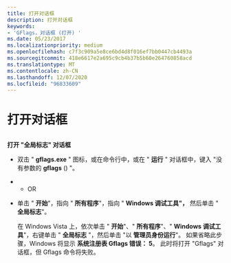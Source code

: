 ```yaml
---
title: 打开对话框
description: 打开对话框
keywords:
- 'GFlags，对话框 (打开) '
ms.date: 05/23/2017
ms.localizationpriority: medium
ms.openlocfilehash: c7f3c909a5e8ce6bd4d8f016ef7bb0447cb4493a
ms.sourcegitcommit: 418e6617e2a695c9cb4b37b5b60e264760858acd
ms.translationtype: MT
ms.contentlocale: zh-CN
ms.lasthandoff: 12/07/2020
ms.locfileid: "96833609"
---
```

# <a name="opening-the-dialog-box"></a>打开对话框


## <span id="ddk_opening_the_dialog_box_dtools"></span><span id="DDK_OPENING_THE_DIALOG_BOX_DTOOLS"></span>


**打开 "全局标志" 对话框**

-   双击 " **gflags.exe** " 图标，或在命令行中，或在 " **运行** " 对话框中，键入 "没有参数的 **gflags** () "。

-   - OR

-   单击 " **开始**"，指向 " **所有程序**"，指向 " **Windows 调试工具"，** 然后单击 " **全局标志**"。

    在 Windows Vista 上，依次单击 " **开始**"、" **所有程序**"、" **Windows 调试工具**"，右键单击 " **全局标志** "，然后单击 "以 **管理员身份运行**"。 如果省略此步骤，Windows 将显示 **系统注册表 Gflags 错误： 5**。 此时将打开 "Gflags" 对话框，但 Gflags 命令将失败。

 

 





